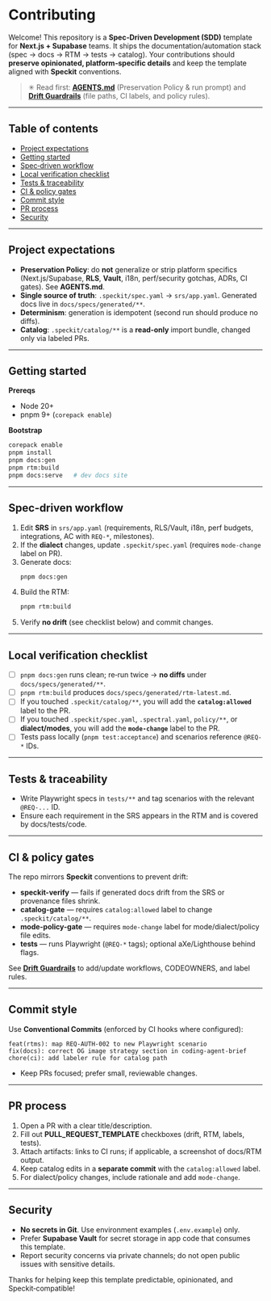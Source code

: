 # Contributing

Welcome! This repository is a **Spec‑Driven Development (SDD)** template for **Next.js + Supabase** teams. It ships the documentation/automation stack (spec → docs → RTM → tests → catalog). Your contributions should **preserve opinionated, platform‑specific details** and keep the template aligned with **Speckit** conventions.

> ✳︎ Read first: **[AGENTS.md](./AGENTS.md)** (Preservation Policy & run prompt) and **[Drift Guardrails](./docs/internal/DRIFT-GUARDRAILS.md)** (file paths, CI labels, and policy rules).

---

## Table of contents
- [Project expectations](#project-expectations)
- [Getting started](#getting-started)
- [Spec‑driven workflow](#spec-driven-workflow)
- [Local verification checklist](#local-verification-checklist)
- [Tests & traceability](#tests--traceability)
- [CI & policy gates](#ci--policy-gates)
- [Commit style](#commit-style)
- [PR process](#pr-process)
- [Security](#security)

---

## Project expectations
- **Preservation Policy**: do **not** generalize or strip platform specifics (Next.js/Supabase, **RLS**, **Vault**, i18n, perf/security gotchas, ADRs, CI gates). See **AGENTS.md**.
- **Single source of truth**: `.speckit/spec.yaml` → `srs/app.yaml`. Generated docs live in `docs/specs/generated/**`.
- **Determinism**: generation is idempotent (second run should produce no diffs).
- **Catalog**: `.speckit/catalog/**` is a **read‑only** import bundle, changed only via labeled PRs.

---

## Getting started

**Prereqs**
- Node 20+
- pnpm 9+ (`corepack enable`)

**Bootstrap**
```bash
corepack enable
pnpm install
pnpm docs:gen
pnpm rtm:build
pnpm docs:serve   # dev docs site
```

---

## Spec‑driven workflow

1. Edit **SRS** in `srs/app.yaml` (requirements, RLS/Vault, i18n, perf budgets, integrations, AC with `REQ-*`, milestones).
2. If the **dialect** changes, update `.speckit/spec.yaml` (requires `mode-change` label on PR).
3. Generate docs:
   ```bash
   pnpm docs:gen
   ```
4. Build the RTM:
   ```bash
   pnpm rtm:build
   ```
5. Verify **no drift** (see checklist below) and commit changes.

---

## Local verification checklist
- [ ] `pnpm docs:gen` runs clean; re‑run twice → **no diffs** under `docs/specs/generated/**`.
- [ ] `pnpm rtm:build` produces `docs/specs/generated/rtm-latest.md`.
- [ ] If you touched `.speckit/catalog/**`, you will add the **`catalog:allowed`** label to the PR.
- [ ] If you touched `.speckit/spec.yaml`, `.spectral.yaml`, `policy/**`, or **dialect/modes**, you will add the **`mode-change`** label to the PR.
- [ ] Tests pass locally (`pnpm test:acceptance`) and scenarios reference `@REQ-*` IDs.

---

## Tests & traceability
- Write Playwright specs in `tests/**` and tag scenarios with the relevant `@REQ-...` ID.
- Ensure each requirement in the SRS appears in the RTM and is covered by docs/tests/code.

---

## CI & policy gates
The repo mirrors **Speckit** conventions to prevent drift:
- **speckit-verify** — fails if generated docs drift from the SRS or provenance files shrink.
- **catalog-gate** — requires `catalog:allowed` label to change `.speckit/catalog/**`.
- **mode-policy-gate** — requires `mode-change` label for mode/dialect/policy file edits.
- **tests** — runs Playwright (`@REQ-*` tags); optional aXe/Lighthouse behind flags.

See **[Drift Guardrails](./docs/internal/DRIFT-GUARDRAILS.md)** to add/update workflows, CODEOWNERS, and label rules.

---

## Commit style
Use **Conventional Commits** (enforced by CI hooks where configured):

```
feat(rtms): map REQ-AUTH-002 to new Playwright scenario
fix(docs): correct OG image strategy section in coding-agent-brief
chore(ci): add labeler rule for catalog path
```

- Keep PRs focused; prefer small, reviewable changes.

---

## PR process
1. Open a PR with a clear title/description.
2. Fill out **PULL_REQUEST_TEMPLATE** checkboxes (drift, RTM, labels, tests).
3. Attach artifacts: links to CI runs; if applicable, a screenshot of docs/RTM output.
4. Keep catalog edits in a **separate commit** with the `catalog:allowed` label.
5. For dialect/policy changes, include rationale and add `mode-change`.

---

## Security
- **No secrets in Git**. Use environment examples (`.env.example`) only.
- Prefer **Supabase Vault** for secret storage in app code that consumes this template.
- Report security concerns via private channels; do not open public issues with sensitive details.

Thanks for helping keep this template predictable, opinionated, and Speckit‑compatible!